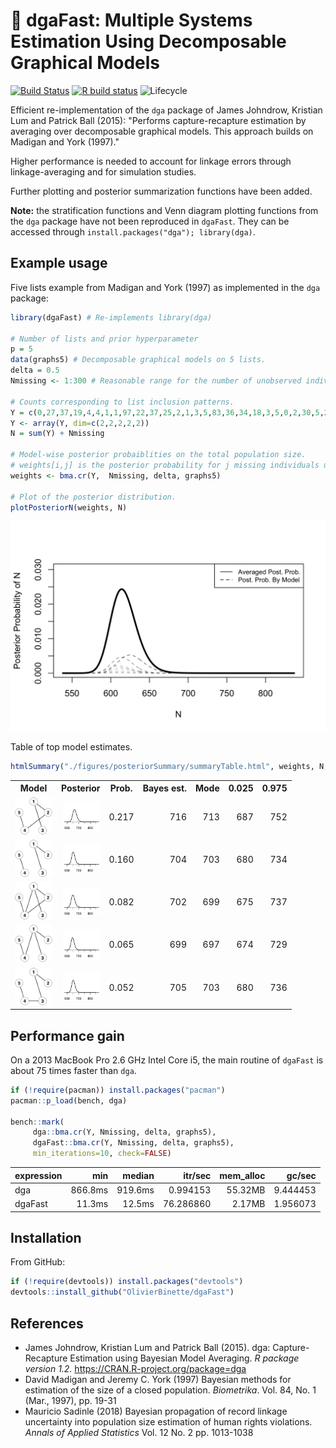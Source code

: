 # :dart: dgaFast: Multiple Systems Estimation Using Decomposable Graphical Models

<!-- badges: start -->
[![Build Status](https://travis-ci.com/OlivierBinette/dga.svg?branch=master)](https://travis-ci.com/OlivierBinette/dga)  [![R build status](https://github.com/OlivierBinette/dga/workflows/R-CMD-check/badge.svg)](https://github.com/OlivierBinette/dga/actions) ![Lifecycle](https://img.shields.io/badge/lifecycle-experimental-orange.svg)
<!-- badges: end -->

Efficient re-implementation of the `dga` package of James Johndrow, Kristian Lum and Patrick Ball (2015): "Performs capture-recapture estimation by averaging over decomposable graphical models. This approach builds on Madigan and York (1997)." 

Higher performance is needed to account for linkage errors through linkage-averaging and for simulation studies.

Further plotting and posterior summarization functions have been added.

**Note:** the stratification functions and Venn diagram plotting functions from the `dga` package have not been reproduced in `dgaFast`. They can be accessed through `install.packages("dga"); library(dga)`.

## Example usage

Five lists example from Madigan and York (1997) as implemented in the `dga` package:

```r
library(dgaFast) # Re-implements library(dga)

# Number of lists and prior hyperparameter
p = 5
data(graphs5) # Decomposable graphical models on 5 lists.
delta = 0.5
Nmissing <- 1:300 # Reasonable range for the number of unobserved individuals.

# Counts corresponding to list inclusion patterns.
Y = c(0,27,37,19,4,4,1,1,97,22,37,25,2,1,3,5,83,36,34,18,3,5,0,2,30,5,23,8,0,3,0,2)
Y <- array(Y, dim=c(2,2,2,2,2))
N = sum(Y) + Nmissing

# Model-wise posterior probaiblities on the total population size.
# weights[i,j] is the posterior probability for j missing individuals under model graphs5[[j]].
weights <- bma.cr(Y,  Nmissing, delta, graphs5)

# Plot of the posterior distribution.
plotPosteriorN(weights, N)
```

<center>
   <img src="./figures/example.png" width="600">
</center>

Table of top model estimates.

```r
htmlSummary("./figures/posteriorSummary/summaryTable.html", weights, N, nrows=5, graphs=graphs5)
```

<!-- html table generated in R 3.6.3 by xtable 1.8-4 package -->
<!-- Sun Oct  4 12:45:41 2020 -->
<table >
<tr> <th> Model </th> <th> Posterior </th> <th> Prob. </th> <th> Bayes est. </th> <th> Mode </th> <th> 0.025 </th> <th> 0.975 </th>  </tr>
  <tr> <td align="right"> <img src='./figures/posteriorSummary/summaryTable.html.fig1.svg' width=60> </td> <td align="right"> <img src='./figures/posteriorSummary/summaryTable.html.posterior1.svg' width=60> </td> <td align="right"> 0.217 </td> <td align="right"> 716 </td> <td align="right"> 713 </td> <td align="right"> 687 </td> <td align="right"> 752 </td> </tr>
  <tr> <td align="right"> <img src='./figures/posteriorSummary/summaryTable.html.fig2.svg' width=60> </td> <td align="right"> <img src='./figures/posteriorSummary/summaryTable.html.posterior2.svg' width=60> </td> <td align="right"> 0.160 </td> <td align="right"> 704 </td> <td align="right"> 703 </td> <td align="right"> 680 </td> <td align="right"> 734 </td> </tr>
  <tr> <td align="right"> <img src='./figures/posteriorSummary/summaryTable.html.fig3.svg' width=60> </td> <td align="right"> <img src='./figures/posteriorSummary/summaryTable.html.posterior3.svg' width=60> </td> <td align="right"> 0.082 </td> <td align="right"> 702 </td> <td align="right"> 699 </td> <td align="right"> 675 </td> <td align="right"> 737 </td> </tr>
  <tr> <td align="right"> <img src='./figures/posteriorSummary/summaryTable.html.fig4.svg' width=60> </td> <td align="right"> <img src='./figures/posteriorSummary/summaryTable.html.posterior4.svg' width=60> </td> <td align="right"> 0.065 </td> <td align="right"> 699 </td> <td align="right"> 697 </td> <td align="right"> 674 </td> <td align="right"> 729 </td> </tr>
  <tr> <td align="right"> <img src='./figures/posteriorSummary/summaryTable.html.fig5.svg' width=60> </td> <td align="right"> <img src='./figures/posteriorSummary/summaryTable.html.posterior5.svg' width=60> </td> <td align="right"> 0.052 </td> <td align="right"> 705 </td> <td align="right"> 703 </td> <td align="right"> 680 </td> <td align="right"> 736 </td> </tr>
   </table>




## Performance gain

On a 2013 MacBook Pro 2.6 GHz Intel Core i5, the main routine of `dgaFast` is about 75 times faster than `dga`.

```r
if (!require(pacman)) install.packages("pacman")
pacman::p_load(bench, dga)

bench::mark(
     dga::bma.cr(Y, Nmissing, delta, graphs5),
     dgaFast::bma.cr(Y, Nmissing, delta, graphs5), 
     min_iterations=10, check=FALSE)
```

<center>
<table>
 <thead>
  <tr>
   <th style="text-align:left;"> expression </th>
   <th style="text-align:right;"> min </th>
   <th style="text-align:right;"> median </th>
   <th style="text-align:right;"> itr/sec </th>
   <th style="text-align:right;"> mem_alloc </th>
   <th style="text-align:right;"> gc/sec </th>
  </tr>
 </thead>
<tbody>
  <tr>
   <td style="text-align:left;"> dga </td>
   <td style="text-align:right;"> 866.8ms </td>
   <td style="text-align:right;"> 919.6ms </td>
   <td style="text-align:right;"> 0.994153 </td>
   <td style="text-align:right;"> 55.32MB </td>
   <td style="text-align:right;"> 9.444453 </td>
  </tr>
  <tr>
   <td style="text-align:left;"> dgaFast </td>
   <td style="text-align:right;"> 11.3ms </td>
   <td style="text-align:right;"> 12.5ms </td>
   <td style="text-align:right;"> 76.286860 </td>
   <td style="text-align:right;"> 2.17MB </td>
   <td style="text-align:right;"> 1.956073 </td>
  </tr>
</tbody>
</table>
</center>

## Installation

From GitHub:
```r
if (!require(devtools)) install.packages("devtools")
devtools::install_github("OlivierBinette/dgaFast")
```

## References
- James Johndrow, Kristian Lum and Patrick Ball (2015). dga: Capture-Recapture
  Estimation using Bayesian Model Averaging. _R package version 1.2._
  https://CRAN.R-project.org/package=dga
- David Madigan and Jeremy C. York (1997) Bayesian methods for estimation of the size of a closed population. _Biometrika_. Vol. 84, No. 1 (Mar., 1997), pp.
19-31
- Mauricio Sadinle (2018) Bayesian propagation of record linkage uncertainty into population size estimation of human rights violations. _Annals of Applied Statistics_ Vol. 12 No. 2  pp. 1013-1038
